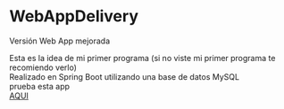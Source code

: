 # WebAppDelivery
Versión Web App mejorada

Esta es la idea de mi primer programa (si no viste mi primer programa te recomiendo verlo)
</br>
Realizado en Spring Boot utilizando una base de datos MySQL
</br>
prueba esta app
</br>
<a href="https://mideliveryapp.herokuapp.com" target="_blank"> AQUI </a>
